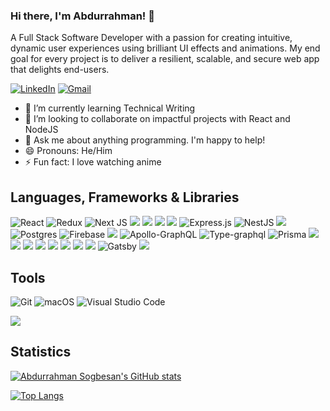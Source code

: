 ### Hi there, I'm Abdurrahman! 👋

<!--
**AbdurrahmanSogbesan/AbdurrahmanSogbesan** is a ✨ _special_ ✨ repository because its `README.md` (this file) appears on your GitHub profile.

Here are some ideas to get you started:

- 🔭 I’m currently working on ...
- 🌱 I’m currently learning ...
- 👯 I’m looking to collaborate on ...
- 🤔 I’m looking for help with ...
- 💬 Ask me about ...
- 📫 How to reach me: ...
- 😄 Pronouns: ...
- ⚡ Fun fact: ...
-->


A Full Stack Software Developer with a passion for creating intuitive, dynamic user experiences using brilliant UI effects and animations. My end goal for every project is to deliver a resilient, scalable, and secure web app that delights end-users.

[![LinkedIn](https://img.shields.io/badge/linkedin-%230077B5.svg?&style=for-the-badge&logo=linkedin&logoColor=white)](https://www.linkedin.com/in/abdurrahman-sogbesan-17351a237/)
[![Gmail](https://img.shields.io/badge/gmail-%23D14836.svg?&style=for-the-badge&logo=gmail&logoColor=white)](mailto:abdurrahman0803@gmail.com)

- 🌱 I’m currently learning Technical Writing
- 👯 I’m looking to collaborate on impactful projects with React and NodeJS
- 💬 Ask me about anything programming. I'm happy to help!
- 😄 Pronouns: He/Him
- ⚡ Fun fact: I love watching anime

## Languages, Frameworks & Libraries
<img alt="React" src="https://img.shields.io/badge/react-%2320232a.svg?style=for-the-badge&logo=react&logoColor=%2361DAFB"/> <img alt="Redux" src="https://img.shields.io/badge/redux-%23593d88.svg?style=for-the-badge&logo=redux&logoColor=white"/> 
![Next JS](https://img.shields.io/badge/Next-black?style=for-the-badge&logo=next.js&logoColor=white)
![](https://img.shields.io/badge/HTML5-E34F26?style=for-the-badge&logo=html5&logoColor=white)
![](https://img.shields.io/badge/JavaScript-F7DF1E?style=for-the-badge&logo=javascript&logoColor=black)
![](https://img.shields.io/badge/TypeScript-blue?style=for-the-badge&logo=typescript&logoColor=white)
![](https://img.shields.io/badge/Node.js-43853D?style=for-the-badge&logo=node.js&logoColor=white)
<img alt="Express.js" src="https://img.shields.io/badge/express.js-%23404d59.svg?style=for-the-badge&logo=express&logoColor=%2361DAFB"/>
![NestJS](https://img.shields.io/badge/nestjs-%23E0234E.svg?style=for-the-badge&logo=nestjs&logoColor=white)
![](https://img.shields.io/badge/MongoDB-4EA94B?style=for-the-badge&logo=mongodb&logoColor=white)
![Postgres](https://img.shields.io/badge/postgres-%23316192.svg?style=for-the-badge&logo=postgresql&logoColor=white)
![Firebase](https://img.shields.io/badge/Firebase-039BE5?style=for-the-badge&logo=Firebase&logoColor=white)
![](https://img.shields.io/badge/CSS3-1572B6?style=for-the-badge&logo=css3&logoColor=white)
<img alt="Apollo-GraphQL" src="https://img.shields.io/badge/-ApolloGraphQL-311C87?style=for-the-badge&logo=apollo-graphql"/>
![Type-graphql](https://img.shields.io/badge/-TypeGraphQL-%23C04392?style=for-the-badge)
![Prisma](https://img.shields.io/badge/Prisma-3982CE?style=for-the-badge&logo=Prisma&logoColor=white)
![](https://img.shields.io/badge/vuejs-%2335495e.svg?style=for-the-badge&logo=vuedotjs&logoColor=%234FC08D)
![](https://img.shields.io/badge/Sass-CC6699?style=for-the-badge&logo=sass&logoColor=white)
![](https://img.shields.io/badge/Markdown-000000?style=for-the-badge&logo=markdown&logoColor=white)
![](https://img.shields.io/badge/Tailwind_CSS-38B2AC?style=for-the-badge&logo=tailwind-css&logoColor=white)
![](https://img.shields.io/badge/Bootstrap-563D7C?style=for-the-badge&logo=bootstrap&logoColor=white)
![](https://img.shields.io/badge/Material--UI-0081CB?style=for-the-badge&logo=material-ui&logoColor=white)
![](https://img.shields.io/badge/Redux-593D88?style=for-the-badge&logo=redux&logoColor=white)
![](https://img.shields.io/badge/Netlify-00C7B7?style=for-the-badge&logo=netlify&logoColor=white)
![Gatsby](https://img.shields.io/badge/Gatsby-%23663399.svg?style=for-the-badge&logo=gatsby&logoColor=white)
![](https://img.shields.io/badge/figma-0AC97F?style=for-the-badge&logo=figma&logoColor=white)


## Tools
 <img alt="Git" src="https://img.shields.io/badge/git-%23F05033.svg?style=for-the-badge&logo=git&logoColor=white"/> ![macOS](https://img.shields.io/badge/mac%20os-000000?style=for-the-badge&logo=macos&logoColor=F0F0F0)
 <img alt="Visual Studio Code" src="https://img.shields.io/badge/VisualStudioCode-0078d7.svg?style=for-the-badge&logo=visual-studio-code&logoColor=white"/>

![](https://komarev.com/ghpvc/?username=AbdurrahmanSogbesan)

## Statistics

[![Abdurrahman Sogbesan's GitHub stats](https://github-readme-stats-k4a2bbt52-abdurrahmansogbesan.vercel.app/api?username=AbdurrahmanSogbesan&count_private=true&show_icons=true&theme=radical)](https://github.com/AbdurrahmanSogbesan/github-readme-stats)

[![Top Langs](https://github-readme-stats-k4a2bbt52-abdurrahmansogbesan.vercel.app/api/top-langs/?username=AbdurrahmanSogbesan&layout=compact&theme=radical)](https://github.com/AbdurrahmanSogbesan/github-readme-stats)


